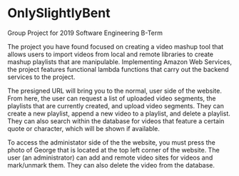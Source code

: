 # OnlySlightlyBent
Group Project for 2019 Software Engineering B-Term

The project you have found focused on creating a video mashup tool that allows users to import videos from local and remote libraries to create mashup playlists that are manipulable. Implementing Amazon Web Services, the project features functional lambda functions that carry out the backend services to the project. 

The presigned URL will bring you to the normal, user side of the website. From here, the user can request a list of uploaded video segments, the playlists that are currently created, and upload video segments. They can create a new playlist, append a new video to a playlist, and delete a playlist. They can also search within the database for videos that feature a certain quote or character, which will be shown if available.   

To access the administator side of the the website, you must press the photo of George that is located at the top left corner of the website. The user (an administrator) can add and remote video sites for videos and mark/unmark them. They can also delete the video from the database. 
